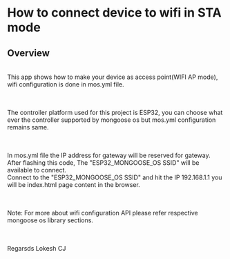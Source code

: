 # How to connect device to wifi in STA mode

## Overview

<br/>This app shows how to make your device as access point(WIFI AP mode),
wifi configuration is done in mos.yml file.

<br/><br/>The controller platform used for this project is ESP32, you can choose what ever the controller supported by mongoose os but mos.yml configuration remains same.

<br/><br/>In mos.yml file the IP address for gateway will be reserved for gateway.
<br/>After flashing this code, The "ESP32_MONGOOSE_OS SSID" will be available to connect.
<br/>Connect to the "ESP32_MONGOOSE_OS SSID" and hit the IP 192.168.1.1 you will be index.html page content in the browser.

<br/><br/>Note: For more about wifi configuration API please refer respective mongoose os library sections.

<br/><br/>Regarsds
Lokesh CJ
